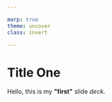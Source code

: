 ```yaml
---

marp: true
theme: uncover
class: invert

---
```


# Title One

Hello, this is my **"first"** slide _deck_.